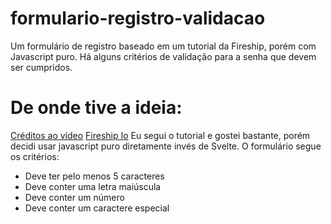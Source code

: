# formulario-registro-validacao
 Um formulário de registro baseado em um tutorial da Fireship, porém com Javascript puro. Há alguns critérios de validação para a senha que devem ser cumpridos.

# De onde tive a ideia:
[Créditos ao vídeo](https://youtu.be/yrrw6KdGuxc)
[Fireship Io](https://github.com/fireship-io/)
Eu segui o tutorial e gostei bastante, porém decidi usar javascript puro diretamente invés de Svelte.
O formulário segue os critérios:
- Deve ter pelo menos 5 caracteres
- Deve conter uma letra maiúscula
- Deve conter um número
- Deve conter um caractere especial